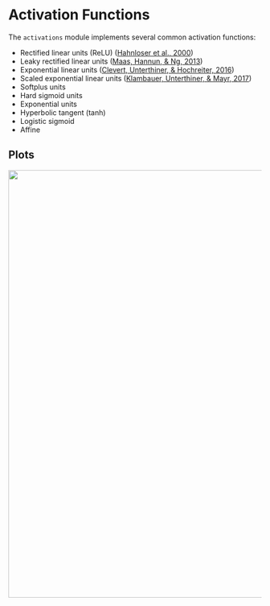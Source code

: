 # Activation Functions
The `activations` module implements several common activation functions:

- Rectified linear units (ReLU) ([Hahnloser et al., 2000](http://invibe.net/biblio_database_dyva/woda/data/att/6525.file.pdf))
- Leaky rectified linear units
  ([Maas, Hannun, & Ng, 2013](https://ai.stanford.edu/~amaas/papers/relu_hybrid_icml2013_final.pdf))
- Exponential linear units ([Clevert, Unterthiner, & Hochreiter, 2016](https://arxiv.org/pdf/1511.07289.pdf))
- Scaled exponential linear units ([Klambauer, Unterthiner, & Mayr, 2017](https://arxiv.org/pdf/1706.02515.pdf))
- Softplus units
- Hard sigmoid units
- Exponential units
- Hyperbolic tangent (tanh)
- Logistic sigmoid
- Affine


## Plots
<p align="center">
<img src="img/plot.png" align='center' width="850" />
</p>
